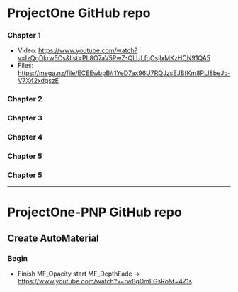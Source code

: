 # ProjectOne GitHub repo 
### Chapter 1
- Video: https://www.youtube.com/watch?v=IzQgDkrw5Cs&list=PL8O7aV5PwZ-QLULfqOsjlxMKzHCN91QA5
- Files: https://mega.nz/file/ECEEwbpB#1YeD7ax96U7RQJzsEJBfKm8PLI8beJc-V7X42xdgszE
### Chapter 2
### Chapter 3
### Chapter 4
### Chapter 5
### Chapter 5
-------------
# ProjectOne-PNP GitHub repo 
## Create AutoMaterial
### Begin
- Finish MF_Opacity start MF_DepthFade -> https://www.youtube.com/watch?v=rw8qDmFGsRo&t=471s